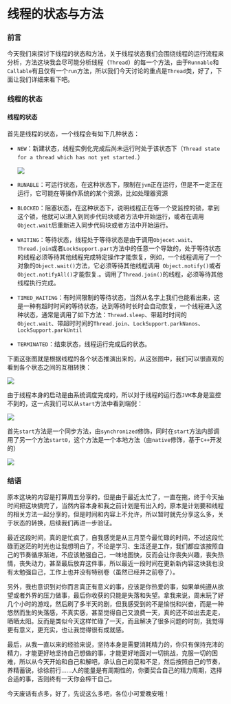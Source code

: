 # 线程的状态与方法

### 前言

今天我们来探讨下线程的状态和方法，关于线程状态我们会围绕线程的运行流程来分析，方法这块我会尽可能分析线程（`Thread`）的每一个方法，由于`Runnable`和`Callable`有且仅有一个`run`方法，所以我们今天讨论的重点是`Thread`类，好了，下面让我们详细来看下吧。

### 线程的状态

#### 线程的状态

首先是线程的状态，一个线程会有如下几种状态：

- `NEW`：新建状态，线程实例化完成后尚未运行时处于该状态下（`Thread state for a thread which has not yet started.`）

  ![](https://gitee.com/sysker/picBed/raw/master/blog/20211110084839.png)

- `RUNABLE`：可运行状态，在这种状态下，限制在`jvm`正在运行，但是不一定正在运行，它可能在等操作系统的某个资源，比如处理器资源

- `BLOCKED`：阻塞状态，在这种状态下，说明线程正在等一个受监控的锁，拿到这个锁，他就可以进入到同步代码块或者方法中开始运行，或者在调用`Object.wait`后重新进入同步代码块或者方法中开始运行。

- `WAITING`：等待状态，线程处于等待状态是由于调用`Objecet.wait`、`Thread.join`或者`LockSupport.part`方法中的任意一个导致的，处于等待状态的线程必须等待其他线程完成特定操作才能恢复，例如，一个线程调用了一个对象的`Object.wait()`方法，它必须等待其他线程调用` Object.notify()`或者`Object.notifyAll()`才能恢复.。调用了`Thread.join()`的线程，必须等待其他线程执行完成。

- `TIMED_WAITING`：有时间限制的等待状态，当然从名字上我们也能看出来，这是一种有超时时间的等待状态，达到等待时长时会自动恢复，一个线程进入这种状态，通常是调用了如下方法：`Thread.sleep`、带超时时间的`Object.wait`、带超时时间的`Thread.join`、`LockSupport.parkNanos`、`LockSupport.parkUntil`

- `TERMINATED`：结束状态，线程运行完成后的状态。

下面这张图就是根据线程的各个状态推演出来的，从这张图中，我们可以很直观的看到各个状态之间的互相转换：

![](https://gitee.com/sysker/picBed/raw/master/blog/20211116084609.png)

由于线程本身的启动是由系统调度完成的，所以对于线程的运行态`JVM`本身是监控不到的，这一点我们可以从`start`方法中看到端倪：

![](https://gitee.com/sysker/picBed/raw/master/blog/20211116085041.png)

首先`start`方法是一个同步方法，由`synchronized`修饰，同时在`start`方法内部调用了另一个方法`start0`，这个方法是一个本地方法（由`native`修饰，基于`C++`开发的）

![](https://gitee.com/sysker/picBed/raw/master/blog/20211116085227.png)



### 结语

原本这块的内容是打算周五分享的，但是由于最近太忙了，一直在拖，终于今天抽时间把这块搞完了，当然内容本身和我之前计划是有出入的，原本是计划要和线程的相关方法一起分享的，但是时间和内容上不允许，所以暂时就先分享这么多，关于状态的转换，后续我们再进一步验证。

最近这段时间，真的是忙疯了，自我感觉是从三月至今最忙碌的时间，不过这段忙碌而迷茫的时光也让我想明白了，不论是学习、生活还是工作，我们都应该按照自己的节奏循序渐进，不应该勉强自己，一味地图快，反而会让你丧失兴趣，丧失热情，丧失动力，甚至最后放弃这件事，所以最近一段时间在更新新内容这块我也没有太勉强自己，工作上也并没有特别卷（虽然已经并之前卷了）。

另外，我也意识到对你而言真正有意义的事，应该是你热爱的事，如果单纯遵从欲望或者外界的压力做事，最后你收获的只能是失落和失望。拿我来说，周末玩了好几个小时的游戏，然后刷了多半天的剧，但我感受到的不是愉悦和兴奋，而是一种悠然而生的失落感，不真实感，甚至觉得自己又浪费一天，真的还不如出去走走，晒晒太阳。反而是类似今天这样忙碌了一天，而且解决了很多问题的时刻，我觉得更有意义，更充实，也让我觉得很有成就感。

最后，从我一直以来的经验来说，坚持本身是需要消耗精力的，你只有保持充沛的精力，才能更好地坚持自己想做的事，才能更好地面对一切挑战，克服一切的困难，所以从今天开始和自己和解吧，承认自己的菜和不足，然后按照自己的节奏，养精蓄锐，徐徐前行……人的能量是有周期性的，你要契合自己的精力周期，选择合适的事，否则终有一天你会榨干自己。

今天废话有点多，好了，先说这么多吧，各位小可爱晚安哦！

